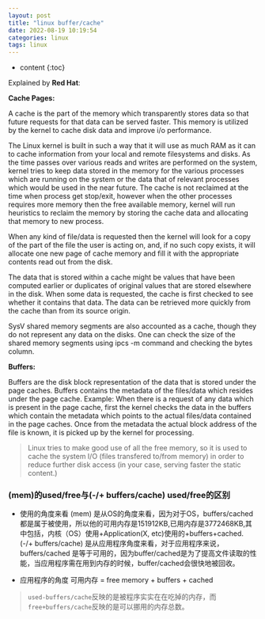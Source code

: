 ```yaml
---
layout: post
title: "linux buffer/cache"
date: 2022-08-19 10:19:54
categories: linux
tags: linux
---
```


* content
{:toc}

Explained by **Red Hat**:

**Cache Pages:**

A cache is the part of the memory which transparently stores data so that future requests for that data can be served faster. This memory is utilized by the kernel to cache disk data and improve i/o performance.

The Linux kernel is built in such a way that it will use as much RAM as it can to cache information from your local and remote filesystems and disks. As the time passes over various reads and writes are performed on the system, kernel tries to keep data stored in the memory for the various processes which are running on the system or the data that of relevant processes which would be used in the near future. The cache is not reclaimed at the time when process get stop/exit, however when the other processes requires more memory then the free available memory, kernel will run heuristics to reclaim the memory by storing the cache data and allocating that memory to new process.

When any kind of file/data is requested then the kernel will look for a copy of the part of the file the user is acting on, and, if no such copy exists, it will allocate one new page of cache memory and fill it with the appropriate contents read out from the disk.

The data that is stored within a cache might be values that have been computed earlier or duplicates of original values that are stored elsewhere in the disk. When some data is requested, the cache is first checked to see whether it contains that data. The data can be retrieved more quickly from the cache than from its source origin.

SysV shared memory segments are also accounted as a cache, though they do not represent any data on the disks. One can check the size of the shared memory segments using ipcs -m command and checking the bytes column.

**Buffers:**

Buffers are the disk block representation of the data that is stored under the page caches. Buffers contains the metadata of the files/data which resides under the page cache. Example: When there is a request of any data which is present in the page cache, first the kernel checks the data in the buffers which contain the metadata which points to the actual files/data contained in the page caches. Once from the metadata the actual block address of the file is known, it is picked up by the kernel for processing.


> Linux tries to make good use of all the free memory, so it is used to cache the system I/O (files transfered to/from memory) in order to reduce further disk access (in your case, serving faster the static content.)


### (mem)的used/free与(-/+ buffers/cache) used/free的区别
- 使用的角度来看 
(mem) 是从OS的角度来看，因为对于OS，buffers/cached 都是属于被使用，所以他的可用内存是151912KB,已用内存是3772468KB,其中包括，内核（OS）使用+Application(X, etc)使用的+buffers+cached. 
(-/+ buffers/cache) 是从应用程序角度来看，对于应用程序来说，buffers/cached 是等于可用的，因为buffer/cached是为了提高文件读取的性能，当应用程序需在用到内存的时候，buffer/cached会很快地被回收。

- 应用程序的角度 
可用内存 = free memory + buffers + cached

> ``used-buffers/cache``反映的是被程序实实在在吃掉的内存，而``free+buffers/cache``反映的是可以挪用的内存总数。
